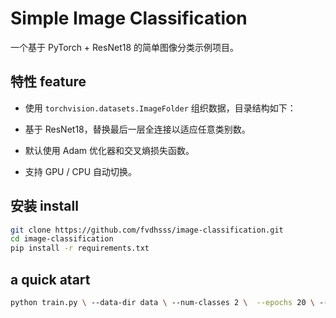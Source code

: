 # Simple Image Classification
一个基于 PyTorch + ResNet18 的简单图像分类示例项目。

## 特性 feature

- 使用 `torchvision.datasets.ImageFolder` 组织数据，目录结构如下：

- 基于 ResNet18，替换最后一层全连接以适应任意类别数。
- 默认使用 Adam 优化器和交叉熵损失函数。
- 支持 GPU / CPU 自动切换。

## 安装 install

```bash
git clone https://github.com/fvdhsss/image-classification.git
cd image-classification
pip install -r requirements.txt
```
## a quick atart
```bash
python train.py \ --data-dir data \ --num-classes 2 \  --epochs 20 \ --batch-size 64 \ --lr 0.001
